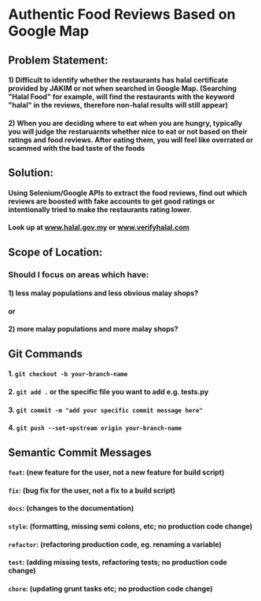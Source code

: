 # Authentic Food Reviews Based on Google Map

## Problem Statement:

#### 1) Difficult to identify whether the restaurants has halal certificate provided by JAKIM or not when searched in Google Map. (Searching "Halal Food" for example, will find the restaurants with the keyword "halal" in the reviews, therefore non-halal results will still appear)

#### 2) When you are deciding where to eat when you are hungry, typically you will judge the restaruarnts whether nice to eat or not based on their ratings and food reviews. After eating them, you will feel like overrated or scammed with the bad taste of the foods

## Solution:

#### Using Selenium/Google APIs to extract the food reviews, find out which reviews are boosted with fake accounts to get good ratings or intentionally tried to make the restaurants rating lower.

#### Look up at www.halal.gov.my or www.verifyhalal.com

## Scope of Location:

### Should I focus on areas which have:

#### 1) less malay populations and less obvious malay shops? 
#### or 
#### 2) more malay populations and more malay shops?

## Git Commands

#### 1. ```git checkout -b your-branch-name```
#### 2. ```git add .``` or the specific file you want to add e.g. tests.py
#### 3. ```git commit -m "add your specific commit message here"```
#### 4. ```git push --set-upstream origin your-branch-name```

## Semantic Commit Messages

#### ```feat```: (new feature for the user, not a new feature for build script)
#### ```fix```: (bug fix for the user, not a fix to a build script)
#### ```docs```: (changes to the documentation)
#### ```style```: (formatting, missing semi colons, etc; no production code change)
#### ```refactor```: (refactoring production code, eg. renaming a variable)
#### ```test```: (adding missing tests, refactoring tests; no production code change)
#### ```chore```: (updating grunt tasks etc; no production code change)